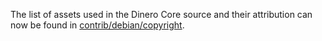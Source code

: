 The list of assets used in the Dinero Core source and their attribution can now be found in [contrib/debian/copyright](../contrib/debian/copyright).
